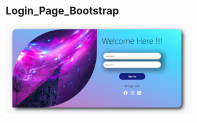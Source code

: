 # Login_Page_Bootstrap

<img src="https://github.com/MohammadAmaanPatloo/Login_Page_Bootstrap/blob/main/Login-Signup.png">
